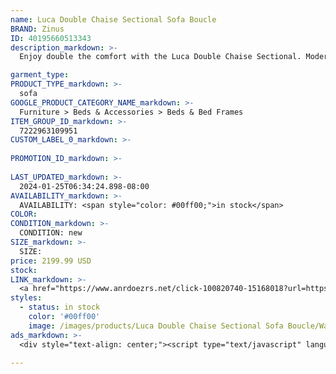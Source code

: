 ```yaml
---
name: Luca Double Chaise Sectional Sofa Boucle
BRAND: Zinus
ID: 40195660513343
description_markdown: >-
  Enjoy double the comfort with the Luca Double Chaise Sectional. Modern style, next-level comfort, and a flexible modular design make it a sure fit in any living space. Convenient interlocking brackets make tool-free assembly a dream when adding this stylish sectional to your collection. Available in beige, grey, and boucle, it effortlessly integrates into your interior while making a bold statement in your home.

garment_type:
PRODUCT_TYPE_markdown: >-
  sofa
GOOGLE_PRODUCT_CATEGORY_NAME_markdown: >-
  Furniture > Beds & Accessories > Beds & Bed Frames
ITEM_GROUP_ID_markdown: >-
  7222963109951
CUSTOM_LABEL_0_markdown: >-
  
PROMOTION_ID_markdown: >-
  
LAST_UPDATED_markdown: >-
  2024-01-25T06:34:24.898-08:00
AVAILABILITY_markdown: >-
  AVAILABILITY: <span style="color: #00ff00;">in stock</span>
COLOR:
CONDITION_markdown: >-
  CONDITION: new
SIZE_markdown: >-
  SIZE: 
price: 2199.99 USD
stock: 
LINK_markdown: >-
  <a href="https://www.anrdoezrs.net/click-100820740-15168018?url=https%3A%2F%2Fwww.zinus.com%2Fproducts%2Fluca-double-chaise-sectional-sofa%3Fvariant%3D40195660513343" target="_blank" style="display: inline-block; padding: 10px 20px; font-size: 16px; text-align: center; text-decoration: none; cursor: pointer; border: 1px solid #3498db; color: #3498db; background-color: #fff; border-radius: 5px; transition: background-color 0.3s;">Go to Product</a>
styles:
  - status: in stock
    color: '#00ff00'
    image: /images/products/Luca Double Chaise Sectional Sofa Boucle/Wayfair_otheraccounts_ZinusLucaDoubleChaiseSectional_Boucle_-15.jpg
ads_markdown: >-
  <div style="text-align: center;"><script type="text/javascript" language="javascript" src="https://www.anrdoezrs.net/placeholder-52386842?target=_top&mouseover=N"></script></div>

---
```

